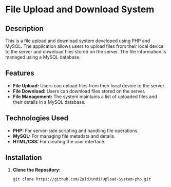 # File Upload and Download System

## Description

This is a file upload and download system developed using PHP and MySQL. The application allows users to upload files from their local device to the server and download files stored on the server. The file information is managed using a MySQL database.

## Features

- **File Upload:** Users can upload files from their local device to the server.
- **File Download:** Users can download files stored on the server.
- **File Management:** The system maintains a list of uploaded files and their details in a MySQL database.

## Technologies Used

- **PHP:** For server-side scripting and handling file operations.
- **MySQL:** For managing file metadata and details.
- **HTML/CSS:** For creating the user interface.

## Installation

1. **Clone the Repository:**

   ```bash
   git clone https://github.com/ZaidJundi/Upload-System-php.git
